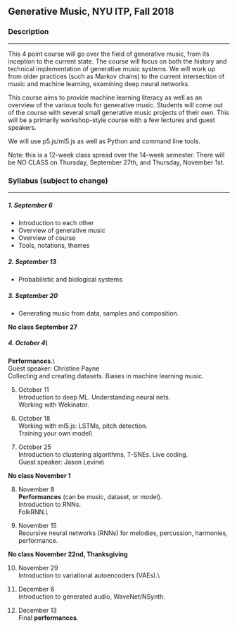 ## Generative Music, NYU ITP, Fall 2018

### Description
--------

This 4 point course will go over the field of generative music, from its inception to the current state. The course will focus on both the history and technical implementation of generative music systems. We will work up from older practices (such as Markov chains) to the current intersection of music and machine learning, examining deep neural networks. 

This course aims to provide machine learning literacy as well as an overview of the various tools for generative music. Students will come out of the course with several small generative music projects of their own. This will be a primarily workshop-style course with a few lectures and guest speakers.

We will use p5.js/ml5.js as well as Python and command line tools.

Note: this is a 12-week class spread over the 14-week semester. There will be NO CLASS on Thursday, September 27th, and Thursday, November 1st.

### Syllabus (subject to change)
--------

##### 1. September 6
  * Introduction to each other
  * Overview of generative music
  * Overview of course 
  * Tools, notations, themes 

##### 2. September 13

  * Probabilistic and biological systems

##### 3. September 20

  * Generating music from data, samples and composition.

**No class September 27**

##### 4. October 4\
**Performances**.\  
Guest speaker: Christine Payne\
Collecting and creating datasets. Biases in machine learning music.

5. October 11\
Introduction to deep ML. Understanding neural nets.\
Working with Wekinator.

6. October 18\
Working with ml5.js: LSTMs, pitch detection.\
Training your own model\

7. October 25\
Introduction to clustering algorithms, T-SNEs. Live coding.\
Guest speaker: Jason Levine\

**No class November 1**

8. November 8\
**Performances** (can be music, dataset, or model).\
Introduction to RNNs.\
FolkRNN.\

9. November 15\
Recursive neural networks (RNNs) for melodies, percussion, harmonies, performance.

**No class November 22nd, Thanksgiving**

10. November 29\
Introduction to variational autoencoders (VAEs).\

11. December 6\
Introduction to generated audio, WaveNet/NSynth.

12. December 13\
Final **performances**.



